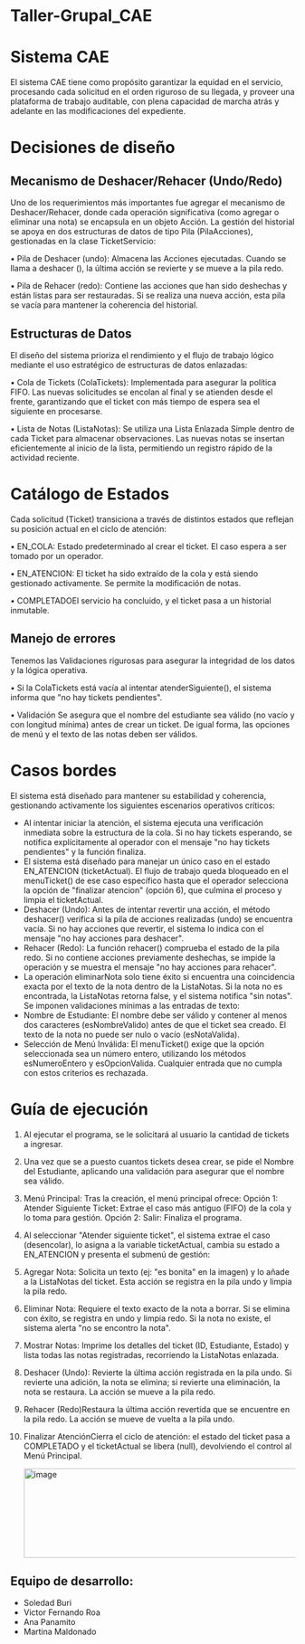 # Taller-Grupal_CAE

# Sistema CAE 

El sistema CAE tiene como propósito garantizar la equidad en el servicio, procesando cada solicitud en el orden riguroso de su llegada, y proveer una plataforma de trabajo auditable, con plena capacidad de marcha atrás y adelante en las modificaciones del expediente.
# Decisiones de diseño 
## Mecanismo de Deshacer/Rehacer (Undo/Redo)

Uno de los requerimientos más importantes fue agregar el mecanismo de Deshacer/Rehacer, donde cada operación significativa (como agregar o eliminar una nota) se encapsula en un objeto Acción.
La gestión del historial se apoya en dos estructuras de datos de tipo Pila (PilaAcciones), gestionadas en la clase TicketServicio:

•	Pila de Deshacer (undo): Almacena las Acciones ejecutadas. Cuando se llama a deshacer (), la última acción se revierte y se mueve a la pila redo.

•	Pila de Rehacer (redo): Contiene las acciones que han sido deshechas y están listas para ser restauradas. Si se realiza una nueva acción, esta pila se vacía para mantener la coherencia del historial.

## Estructuras de Datos
El diseño del sistema prioriza el rendimiento y el flujo de trabajo lógico mediante el uso estratégico de estructuras de datos enlazadas:

•	Cola de Tickets (ColaTickets): Implementada para asegurar la política FIFO. Las nuevas solicitudes se encolan al final y se atienden desde el frente, garantizando que el ticket con más tiempo de espera sea el siguiente en procesarse.

•	Lista de Notas (ListaNotas): Se utiliza una Lista Enlazada Simple dentro de cada Ticket para almacenar observaciones. Las nuevas notas se insertan eficientemente al inicio de la lista, permitiendo un registro rápido de la actividad reciente.

# Catálogo de Estados 
Cada solicitud (Ticket) transiciona a través de distintos estados que reflejan su posición actual en el ciclo de atención:

•	EN_COLA: Estado predeterminado al crear el ticket. El caso espera a ser tomado por un operador.

•	EN_ATENCION: El ticket ha sido extraído de la cola y está siendo gestionado activamente. Se permite la modificación de notas.

•	COMPLETADOEl servicio ha concluido, y el ticket pasa a un historial inmutable.

## Manejo de errores 
Tenemos las Validaciones rigurosas para asegurar la integridad de los datos y la lógica operativa.

•	Si la ColaTickets está vacía al intentar atenderSiguiente(), el sistema informa que "no hay tickets pendientes".

•	Validación Se asegura que el nombre del estudiante sea válido (no vacío y con longitud mínima) antes de crear un ticket. De igual forma, las opciones de menú y el texto de las notas deben ser válidos.

# Casos bordes 

El sistema está diseñado para mantener su estabilidad y coherencia, gestionando activamente los siguientes escenarios operativos críticos:
-	Al intentar iniciar la atención, el sistema ejecuta una verificación inmediata sobre la estructura de la cola. Si no hay tickets esperando, se notifica explícitamente al operador con el mensaje "no hay tickets pendientes" y la función finaliza.
-	 El sistema está diseñado para manejar un único caso en el estado EN_ATENCION (ticketActual). El flujo de trabajo queda bloqueado en el menuTicket() de ese caso específico hasta que el operador selecciona la opción de "finalizar atencion" (opción 6), que culmina el proceso y limpia el ticketActual.
-	Deshacer (Undo): Antes de intentar revertir una acción, el método deshacer() verifica si la pila de acciones realizadas (undo) se encuentra vacía. Si no hay acciones que revertir, el sistema lo indica con el mensaje "no hay acciones para deshacer".
-	Rehacer (Redo): La función rehacer() comprueba el estado de la pila redo. Si no contiene acciones previamente deshechas, se impide la operación y se muestra el mensaje "no hay acciones para rehacer".
-	La operación eliminarNota solo tiene éxito si encuentra una coincidencia exacta por el texto de la nota dentro de la ListaNotas. Si la nota no es encontrada, la ListaNotas retorna false, y el sistema notifica "sin notas". 
Se imponen validaciones mínimas a las entradas de texto:
-	Nombre de Estudiante: El nombre debe ser válido y contener al menos dos caracteres (esNombreValido) antes de que el ticket sea creado.  El texto de la nota no puede ser nulo o vacío (esNotaValida).
-	Selección de Menú Inválida: El menuTicket() exige que la opción seleccionada sea un número entero, utilizando los métodos esNumeroEntero y esOpcionValida. Cualquier entrada que no cumpla con estos criterios es rechazada.
  
# Guía de ejecución 

1.	Al ejecutar el programa, se le solicitará al usuario la cantidad de tickets a ingresar.
2.	Una vez que se a puesto cuantos tickets desea crear, se pide el Nombre del Estudiante, aplicando una validación para asegurar que el nombre sea válido.
3.	Menú Principal: Tras la creación, el menú principal ofrece:
Opción 1: Atender Siguiente Ticket: Extrae el caso más antiguo (FIFO) de la cola y lo toma para gestión.
Opción 2: Salir: Finaliza el programa.
4.	Al seleccionar "Atender siguiente ticket", el sistema extrae el caso (desencolar), lo asigna a la variable ticketActual, cambia su estado a EN_ATENCION y presenta el submenú de gestión:
5. Agregar Nota: Solicita un texto (ej: "es bonita" en la imagen) y lo añade a la ListaNotas del ticket. Esta acción se registra en la pila undo y limpia la pila redo.
6. Eliminar Nota: Requiere el texto exacto de la nota a borrar. Si se elimina con éxito, se registra en undo y limpia redo. Si la nota no existe, el sistema alerta "no se encontro la nota".
7. Mostrar Notas: Imprime los detalles del ticket (ID, Estudiante, Estado) y lista todas las notas registradas, recorriendo la ListaNotas enlazada.
8. Deshacer (Undo): Revierte la última acción registrada en la pila undo. Si revierte una adición, la nota se elimina; si revierte una eliminación, la nota se restaura. La acción se mueve a la pila redo.
9. Rehacer (Redo)Restaura la última acción revertida que se encuentre en la pila redo. La acción se mueve de vuelta a la pila undo.
10. Finalizar AtenciónCierra el ciclo de atención: el estado del ticket pasa a COMPLETADO y el ticketActual se libera (null), devolviendo el control al Menú Principal.


       <img width="682" height="158" alt="image" src="https://github.com/user-attachments/assets/23cd4448-ac1f-44f3-9e1e-b7acca0ed897" />


 ## Equipo de desarrollo:
 - Soledad Buri
 - Victor Fernando Roa
 - Ana Panamito
 - Martina Maldonado 
    

